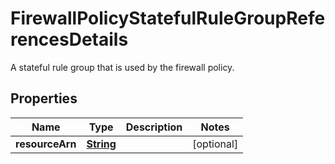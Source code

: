 

# FirewallPolicyStatefulRuleGroupReferencesDetails

A stateful rule group that is used by the firewall policy.

## Properties

| Name | Type | Description | Notes |
|------------ | ------------- | ------------- | -------------|
|**resourceArn** | [**String**](String.md) |  |  [optional] |



